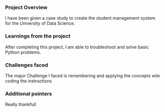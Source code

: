 ### Project Overview

 I have been given a case study to create the student management system for the University of Data Science.


### Learnings from the project

 After completing this project, I am able to troubleshoot and solve basic Python problems. 


### Challenges faced

 The major Challenge I faced is remembering and applying the concepts wile coding the instructions


### Additional pointers

 Really thankfull


